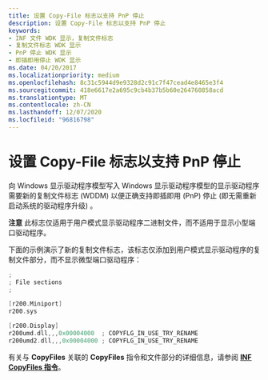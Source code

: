 ```yaml
---
title: 设置 Copy-File 标志以支持 PnP 停止
description: 设置 Copy-File 标志以支持 PnP 停止
keywords:
- INF 文件 WDK 显示，复制文件标志
- 复制文件标志 WDK 显示
- PnP 停止 WDK 显示
- 即插即用停止 WDK 显示
ms.date: 04/20/2017
ms.localizationpriority: medium
ms.openlocfilehash: 8c31c5944d9e9328d2c91c7f47cead4e8465e3f4
ms.sourcegitcommit: 418e6617e2a695c9cb4b37b5b60e264760858acd
ms.translationtype: MT
ms.contentlocale: zh-CN
ms.lasthandoff: 12/07/2020
ms.locfileid: "96816798"
---
```

# <a name="setting-a-copy-file-flag-to-support-pnp-stop"></a>设置 Copy-File 标志以支持 PnP 停止


向 Windows 显示驱动程序模型写入 Windows 显示驱动程序模型的显示驱动程序需要新的复制文件标志 (WDDM) 以便正确支持即插即用 (PnP) 停止 (即无需重新启动系统的驱动程序升级) 。

**注意**   此标志仅适用于用户模式显示驱动程序二进制文件，而不适用于显示小型端口驱动程序。

 

下面的示例演示了新的复制文件标志，该标志仅添加到用户模式显示驱动程序的复制文件部分，而不显示微型端口驱动程序：

```cpp
;
; File sections
;

[r200.Miniport]
r200.sys

[r200.Display]
r200umd.dll,,,0x00004000  ; COPYFLG_IN_USE_TRY_RENAME
r200umd2.dll,,,0x00004000 ; COPYFLG_IN_USE_TRY_RENAME
```

有关与 **CopyFiles** 关联的 **CopyFiles** 指令和文件部分的详细信息，请参阅 [**INF CopyFiles 指令**](../install/inf-copyfiles-directive.md)。

 

